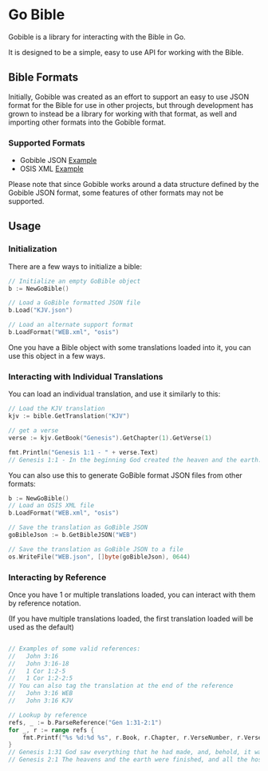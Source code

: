 # Go Bible

Gobible is a library for interacting with the Bible in Go.

It is designed to be a simple, easy to use API for working with the Bible.

## Bible Formats

Initially, Gobible was created as an effort to support an easy to use JSON format for the Bible for use in other projects,
but through development has grown to instead be a library for working with that format, as well and importing other formats into the Gobible format.
### Supported Formats
- Gobible JSON [Example](https://raw.githubusercontent.com/gobible/gobible/master/data/WEB.json)
- OSIS XML [Example](https://raw.githubusercontent.com/gobible/gobible/master/data/WEB.xml)


Please note that since Gobible works around a data structure defined by the Gobible JSON format, some features of other formats may not be supported.

## Usage

### Initialization

There are a few ways to initialize a bible:

```go
// Initialize an empty GoBible object
b := NewGoBible()

// Load a GoBible formatted JSON file
b.Load("KJV.json")

// Load an alternate support format
b.LoadFormat("WEB.xml", "osis")
```

One you have a Bible object with some translations loaded into it, you can use this object in a few ways.

### Interacting with Individual Translations

You can load an individual translation, and use it similarly to this:

```go
// Load the KJV translation
kjv := bible.GetTranslation("KJV")

// get a verse
verse := kjv.GetBook("Genesis").GetChapter(1).GetVerse(1)

fmt.Println("Genesis 1:1 - " + verse.Text)
// Genesis 1:1 - In the beginning God created the heaven and the earth.
```

You can also use this to generate GoBible format JSON files from other formats:

```go
b := NewGoBible()
// Load an OSIS XML file
b.LoadFormat("WEB.xml", "osis")

// Save the translation as GoBible JSON
goBibleJson := b.GetBibleJSON("WEB")

// Save the translation as GoBible JSON to a file
os.WriteFile("WEB.json", []byte(goBibleJson), 0644)
```

### Interacting by Reference

Once you have 1 or multiple translations loaded, you can interact with them by reference notation.

(If you have multiple translations loaded, the first translation loaded will be used as the default)


```go

// Examples of some valid references:
//   John 3:16
//   John 3:16-18
//   1 Cor 1:2-5
//   1 Cor 1:2-2:5 
// You can also tag the translation at the end of the reference
//   John 3:16 WEB 
//   John 3:16 KJV

// Lookup by reference
refs, _ := b.ParseReference("Gen 1:31-2:1")
for _, r := range refs {
    fmt.Printf("%s %d:%d %s", r.Book, r.Chapter, r.VerseNumber, r.Verse.Text)
}
// Genesis 1:31 God saw everything that he had made, and, behold, it was very good. There was evening and there was morning, the sixth day.
// Genesis 2:1 The heavens and the earth were finished, and all the host of them.
```
